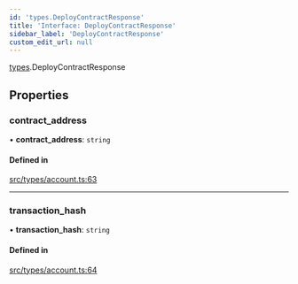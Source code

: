 ```yaml
---
id: 'types.DeployContractResponse'
title: 'Interface: DeployContractResponse'
sidebar_label: 'DeployContractResponse'
custom_edit_url: null
---
```


[types](../namespaces/types.md).DeployContractResponse

## Properties

### contract_address

• **contract_address**: `string`

#### Defined in

[src/types/account.ts:63](https://github.com/starknet-io/starknet.js/blob/v7.6.4/src/types/account.ts#L63)

---

### transaction_hash

• **transaction_hash**: `string`

#### Defined in

[src/types/account.ts:64](https://github.com/starknet-io/starknet.js/blob/v7.6.4/src/types/account.ts#L64)
